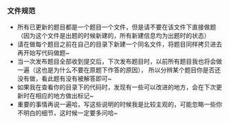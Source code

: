 ### 文件规范
+ 所有已更新的题目都是一个题目一个文件，但是请不要在该文件下直接做题
（因为这个文件是出题的时候新建的，所有新建信息均为出题时的状态）
+ 请在做每个题目之前在自己的目录下新建一个同名文件，将题目同样拷贝进去再开始写代码做题~
+ 当一次发布题目全部收到提交后，下次发布题目时，以前所有题目我也将会做一遍（这也是为什么不要在原题下作答的原因），
所以分辨某个题目你是否还没有做，看此题有没有被解答即可~
+ 如果我在查看你的目录下的代码时，发现有一些可以改进的地方，会在下次更新时在相应的地方做出标记~
+ 重要的事情再说一遍哈，写这些说明的时候我是比较主观的，可能忽略一些你不明白的细节，这时候一定要多问哈~
### 